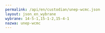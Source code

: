 ```yaml
---
permalink: /api/en/custodian/unep-wcmc.json
layout: json_en_wybrane
wybrane: 14-5-1,15-1-2,15-4-1
nazwa: unep-wcmc
---
```

